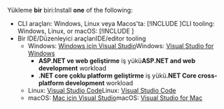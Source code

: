 <span data-ttu-id="106b6-101">Yükleme **bir** biri:</span><span class="sxs-lookup"><span data-stu-id="106b6-101">Install **one** of the following:</span></span>

* <span data-ttu-id="106b6-102">CLI araçları: Windows, Linux veya Macos'ta: [!INCLUDE [](~/includes/net-core-sdk-download-link.md)]</span><span class="sxs-lookup"><span data-stu-id="106b6-102">CLI tooling: Windows, Linux, or macOS: [!INCLUDE [](~/includes/net-core-sdk-download-link.md)]</span></span>
* <span data-ttu-id="106b6-103">Bir IDE/Düzenleyici araçları</span><span class="sxs-lookup"><span data-stu-id="106b6-103">IDE/editor tooling</span></span>
  * <span data-ttu-id="106b6-104">Windows: [Windows için Visual Studio](https://www.microsoft.com/net/download/windows)</span><span class="sxs-lookup"><span data-stu-id="106b6-104">Windows: [Visual Studio for Windows](https://www.microsoft.com/net/download/windows)</span></span>
    * <span data-ttu-id="106b6-105">**ASP.NET ve web geliştirme** iş yükü</span><span class="sxs-lookup"><span data-stu-id="106b6-105">**ASP.NET and web development** workload</span></span>
    * <span data-ttu-id="106b6-106">**.NET core çoklu platform geliştirme** iş yükü</span><span class="sxs-lookup"><span data-stu-id="106b6-106">**.NET Core cross-platform development** workload</span></span>
  * <span data-ttu-id="106b6-107">Linux: [Visual Studio Code](https://www.microsoft.com/net/download/linux)</span><span class="sxs-lookup"><span data-stu-id="106b6-107">Linux: [Visual Studio Code](https://www.microsoft.com/net/download/linux)</span></span>
  * <span data-ttu-id="106b6-108">macOS: [Mac için Visual Studio](https://www.microsoft.com/net/download/macos)</span><span class="sxs-lookup"><span data-stu-id="106b6-108">macOS: [Visual Studio for Mac](https://www.microsoft.com/net/download/macos)</span></span>
